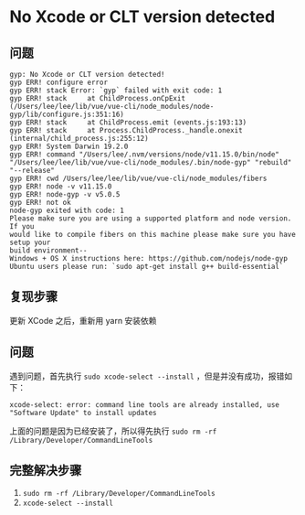 # No Xcode or CLT version detected

## 问题

```
gyp: No Xcode or CLT version detected!
gyp ERR! configure error
gyp ERR! stack Error: `gyp` failed with exit code: 1
gyp ERR! stack     at ChildProcess.onCpExit (/Users/lee/lee/lib/vue/vue-cli/node_modules/node-gyp/lib/configure.js:351:16)
gyp ERR! stack     at ChildProcess.emit (events.js:193:13)
gyp ERR! stack     at Process.ChildProcess._handle.onexit (internal/child_process.js:255:12)
gyp ERR! System Darwin 19.2.0
gyp ERR! command "/Users/lee/.nvm/versions/node/v11.15.0/bin/node" "/Users/lee/lee/lib/vue/vue-cli/node_modules/.bin/node-gyp" "rebuild" "--release"
gyp ERR! cwd /Users/lee/lee/lib/vue/vue-cli/node_modules/fibers
gyp ERR! node -v v11.15.0
gyp ERR! node-gyp -v v5.0.5
gyp ERR! not ok
node-gyp exited with code: 1
Please make sure you are using a supported platform and node version. If you
would like to compile fibers on this machine please make sure you have setup your
build environment--
Windows + OS X instructions here: https://github.com/nodejs/node-gyp
Ubuntu users please run: `sudo apt-get install g++ build-essential`
```

## 复现步骤

更新 XCode 之后，重新用 yarn 安装依赖

## 问题

遇到问题，首先执行 `sudo xcode-select --install` ，但是并没有成功，报错如下：

``` 
xcode-select: error: command line tools are already installed, use "Software Update" to install updates
```

上面的问题是因为已经安装了，所以得先执行 `sudo rm -rf /Library/Developer/CommandLineTools`

## 完整解决步骤

1. `sudo rm -rf /Library/Developer/CommandLineTools`
2. `xcode-select --install`
